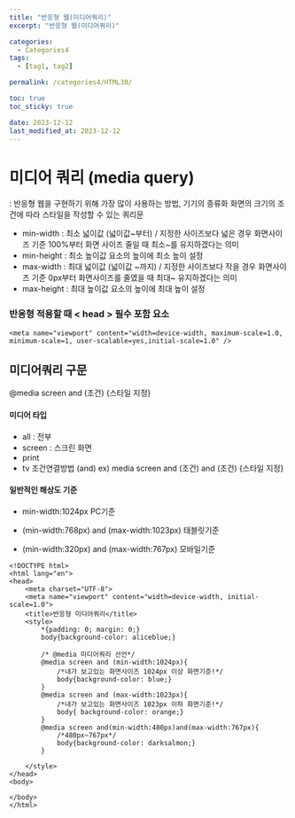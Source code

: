 ```yaml
---
title: "반응형 웹(미디어쿼리)"
excerpt: "반응형 웹(미디어쿼리)"

categories:
  - Categories4
tags:
  - [tag1, tag2]

permalink: /categories4/HTML30/

toc: true
toc_sticky: true

date: 2023-12-12
last_modified_at: 2023-12-12
---
```


# 미디어 쿼리 (media query)

: 반응형 웹을 구현하기 위해 가장 많이 사용하는 방법, 기기의 종류화 화면의 크기의 조건에 따라
스타일을 작성할 수 있는 쿼리문

- min-width : 최소 넓이값 (넓이값~부터) / 지정한 사이즈보다 넓은 경우
  화면사이즈 기준 100%부터 화면 사이즈 줄일 때 최소~를 유지하겠다는 의미
- min-height : 최소 높이값
  요소의 높이에 최소 높이 설정
- max-width : 최대 넓이값 (넓이값 ~까지) / 지정한 사이즈보다 작을 경우
  화면사이즈 기준 0px부터 화면사이즈를 줄였을 때 최대~ 유지하겠다는 의미
- max-height : 최대 높이값
  요소의 높이에 최대 높이 설정

### 반응형 적용할 때 < head > 필수 포함 요소

```
<meta name="viewport" content="width=device-width, maximum-scale=1.0, minimum-scale=1, user-scalable=yes,initial-scale=1.0" />
```

## 미디어쿼리 구문

@media screen and (조건) {스타일 지정}

#### 미디어 타입

- all : 전부
- screen : 스크린 화면
- print
- tv
  조건연결방법 (and)
  ex) media screen and (조건) and (조건) {스타일 지정}

#### 일반적인 해상도 기준

- min-width:1024px PC기준

- (min-width:768px) and (max-width:1023px) 태블릿기준

- (min-width:320px) and (max-width:767px) 모바일기준

```
<!DOCTYPE html>
<html lang="en">
<head>
    <meta charset="UTF-8">
    <meta name="viewport" content="width=device-width, initial-scale=1.0">
    <title>반응형 미디어쿼리</title>
    <style>
        *{padding: 0; margin: 0;}
        body{background-color: aliceblue;}

        /* @media 미디어쿼리 선언*/
        @media screen and (min-width:1024px){
            /*내가 보고있는 화면사이즈 1024px 이상 화면기준!*/
            body{background-color: blue;}
        }
        @media screen and (max-width:1023px){
            /*내가 보고있는 화면사이즈 1023px 이하 화면기준!*/
            body{ background-color: orange;}
        }
        @media screen and(min-width:480px)and(max-width:767px){
            /*480px~767px*/
            body{background-color: darksalmon;}
        }

    </style>
</head>
<body>

</body>
</html>
```
